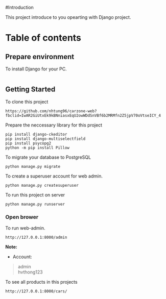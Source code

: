 #Introduction

This project introduce to you opearting with Django project.

# Table of contents

## Prepare environment
To install Django for your PC.
```

```
## Getting Started
To clone this project
```
https://github.com/nhtung96/carzone-web?fbclid=IwAR2GiUtxEk9kBNniasxEqU2owWDdSnVBf6b2MRMfn2Z5jpV70oVtseICY_4
```

Prepare the neccessary library for this project
```
pip install django-ckeditor
pip install django-multiselectfield
pip install psycopg2
python -m pip install Pillow
```

To migrate your database to PostgreSQL
```
python manage.py migrate
```

To create a superuser account for web admin.
```
python manage.py createsuperuser
```

To run this project on server
```
python manage.py runserver
```

### Open brower
To run web-admin.
```
http://127.0.0.1:8000/admin
```
**Note:**
* Account:
> admin  
> hvthong123

To see all products in this projects
```
http://127.0.0.1:8000/cars/
```
